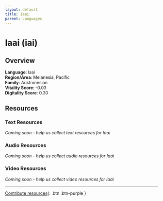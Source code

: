 ```yaml
---
layout: default
title: Iaai
parent: Languages
---
```


# Iaai (iai)

## Overview

**Language**: Iaai  
**Region/Area**: Melanesia, Pacific  
**Family**: Austronesian  
**Vitality Score**: -0.03  
**Digitality Score**: 0.30  

## Resources

### Text Resources
*Coming soon - help us collect text resources for Iaai*

### Audio Resources
*Coming soon - help us collect audio resources for Iaai*

### Video Resources
*Coming soon - help us collect video resources for Iaai*

---

[Contribute resources](https://fairtrain.github.io/){: .btn .btn-purple }
